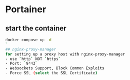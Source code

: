 # Portainer

## start the container
```bash
docker compose up -d
`
## nginx-proxy-manager
for setting up a proxy host with nginx-proxy-manager
- use `http` NOT `https`
- Port: `9443`
- Websockets Support, Block Common Exploits
- Force SSL (select the SSL Certificate)

